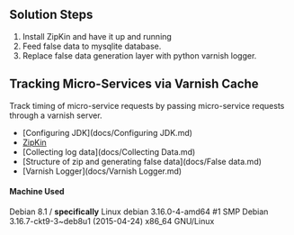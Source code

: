 ## Solution Steps ##

1. Install ZipKin and have it up and running
2. Feed false data to mysqlite database.
3. Replace false data generation layer with python varnish logger.


## Tracking Micro-Services via Varnish Cache ##

Track timing of micro-service requests by passing micro-service requests through a varnish server.

* [Configuring JDK](docs/Configuring JDK.md)
* [ZipKin](docs/ZipKin.md)
* [Collecting log data](docs/Collecting Data.md)
* [Structure of zip and generating false data](docs/False data.md)
* [Varnish Logger](docs/Varnish Logger.md)


#### Machine Used ####

Debian 8.1 / **specifically** Linux debian 3.16.0-4-amd64 #1 SMP Debian 3.16.7-ckt9-3~deb8u1 (2015-04-24) x86_64 GNU/Linux
